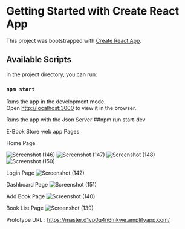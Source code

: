 # Getting Started with Create React App

This project was bootstrapped with [Create React App](https://github.com/facebook/create-react-app).

## Available Scripts

In the project directory, you can run:

### `npm start`

Runs the app in the development mode.\
Open [http://localhost:3000](http://localhost:3000) to view it in the browser.

Runs the app with the Json Server
##npm run start-dev

E-Book Store web app Pages

Home Page

![Screenshot (146)](https://user-images.githubusercontent.com/66914300/126973874-277326f5-5d71-40b1-a02f-f5dac08a00de.png)
![Screenshot (147)](https://user-images.githubusercontent.com/66914300/126973892-85cf4a1a-886e-44c0-9796-1edd6f243777.png)
![Screenshot (148)](https://user-images.githubusercontent.com/66914300/126973907-aba94662-ebf8-492f-b572-b32906bdcf63.png)
![Screenshot (150)](https://user-images.githubusercontent.com/66914300/126973998-de43a062-75e0-43b2-a2ab-fe8a552dc789.png)

Login Page
![Screenshot (142)](https://user-images.githubusercontent.com/66914300/126974043-976b3703-bee9-4ae4-bd42-50f595ea6823.png)

Dashboard Page
![Screenshot (151)](https://user-images.githubusercontent.com/66914300/126974619-682ce4c1-88c5-46ab-818a-907df1a42305.png)

Add Book Page
![Screenshot (140)](https://user-images.githubusercontent.com/66914300/126974718-ced231aa-c55e-430f-bed3-7fed563b8a94.png)

Book List Page
![Screenshot (139)](https://user-images.githubusercontent.com/66914300/126974779-1503bbfd-f5fb-439c-82e2-ab6fc5847878.png)


Prototype URL : https://master.d1vp0q4n6mkwe.amplifyapp.com/
